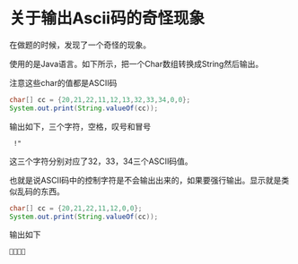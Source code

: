 # 关于输出Ascii码的奇怪现象

在做题的时候，发现了一个奇怪的现象。

使用的是Java语言。如下所示，把一个Char数组转换成String然后输出。

注意这些char的值都是ASCII码

```java
char[] cc = {20,21,22,11,12,13,32,33,34,0,0};
System.out.print(String.valueOf(cc));
```

输出如下，三个字符，空格，叹号和冒号

```
 !"
```

这三个字符分别对应了32，33，34三个ASCII码值。

也就是说ASCII码中的控制字符是不会输出出来的，如果要强行输出。显示就是类似乱码的东西。

```java
char[] cc = {20,21,22,11,12,0,0};
System.out.print(String.valueOf(cc));
```

输出如下

```
  
```

